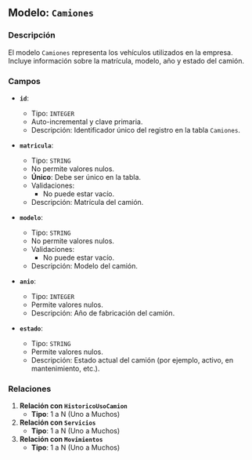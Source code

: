 ## Modelo: `Camiones`

### Descripción

El modelo `Camiones` representa los vehículos utilizados en la empresa. Incluye información sobre la matrícula, modelo, año y estado del camión.

### Campos

-   **`id`**:

    -   Tipo: `INTEGER`
    -   Auto-incremental y clave primaria.
    -   Descripción: Identificador único del registro en la tabla `Camiones`.

-   **`matricula`**:

    -   Tipo: `STRING`
    -   No permite valores nulos.
    -   **Único**: Debe ser único en la tabla.
    -   Validaciones:
        -   No puede estar vacío.
    -   Descripción: Matrícula del camión.

-   **`modelo`**:

    -   Tipo: `STRING`
    -   No permite valores nulos.
    -   Validaciones:
        -   No puede estar vacío.
    -   Descripción: Modelo del camión.

-   **`anio`**:

    -   Tipo: `INTEGER`
    -   Permite valores nulos.
    -   Descripción: Año de fabricación del camión.

-   **`estado`**:

    -   Tipo: `STRING`
    -   Permite valores nulos.
    -   Descripción: Estado actual del camión (por ejemplo, activo, en mantenimiento, etc.).

### Relaciones

1.  **Relación con `HistoricoUsoCamion`**
    -   **Tipo**: 1 a N (Uno a Muchos)
2.  **Relación con `Servicios`**
    -   **Tipo**: 1 a N (Uno a Muchos)
3.  **Relación con `Movimientos`**
    -   **Tipo**: 1 a N (Uno a Muchos)
